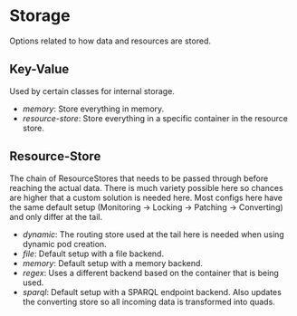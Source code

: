 # Storage
Options related to how data and resources are stored.

## Key-Value
Used by certain classes for internal storage.
* *memory*: Store everything in memory.
* *resource-store*: Store everything in a specific container in the resource store.

## Resource-Store
The chain of ResourceStores that needs to be passed through before reaching the actual data.
There is much variety possible here so chances are higher that a custom solution is needed here.
Most configs here have the same default setup (Monitoring -> Locking -> Patching -> Converting)
and only differ at the tail.
* *dynamic*: The routing store used at the tail here is needed when using dynamic pod creation.
* *file*: Default setup with a file backend.
* *memory*: Default setup with a memory backend.
* *regex*: Uses a different backend based on the container that is being used.
* *sparql*: Default setup with a SPARQL endpoint backend.
  Also updates the converting store so all incoming data is transformed into quads.
